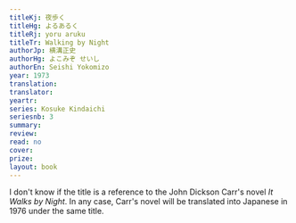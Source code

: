 ```yaml
---
titleKj: 夜歩く
titleHg: よるあるく
titleRj: yoru aruku
titleTr: Walking by Night
authorJp: 横溝正史
authorHg: よこみぞ せいし
authorEn: Seishi Yokomizo
year: 1973
translation: 
translator: 
yeartr: 
series: Kosuke Kindaichi
seriesnb: 3
summary: 
review: 
read: no
cover: 
prize: 
layout: book
---
```


I don't know if the title is a reference to the John Dickson Carr's novel *It Walks by Night*. In any case, Carr's novel will be translated into Japanese in 1976 under the same title.